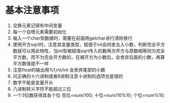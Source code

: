 # 基本注意事项
1. 交换元素记得有中间变量 
2. 每一个自增元素需要初始化
3. 输入一个char型数据时，需要在前面用getchar进行清除换行
4. 使用开方sqrt时，注意其变量类型，赋值于int会四舍五入小数，判断完全平方数就可以用此特性，当int型被赋值sqrt传入的数再次开方与原数相等则为完全平方数，而不为完全开方数的，在被开方为小数后，会舍弃后面的小数，再算平方数值就不一样
5. 注意float的输出用%f,int/int 会舍弃尾部的小数
6. 问正确的十六进制或者8进制注意十进制的选项也是错的
7. 数字不能是变量开头
8. 八进制转义字符不能超过三位
9. 	一个3位数获得其各个位
    百位=num/100;
	十位=num/10%10;
	个位=num%10;